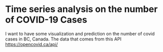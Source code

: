 # Time series analysis on the number of COVID-19 Cases
I want to have some visualization and prediction on the number of covid cases in BC, Canada. The data that comes from this API https://opencovid.ca/api/ 
